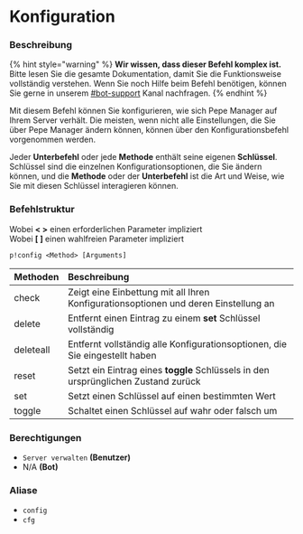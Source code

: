 # Konfiguration

### Beschreibung

{% hint style="warning" %}
**Wir wissen, dass dieser Befehl komplex ist.** Bitte lesen Sie die gesamte Dokumentation, damit Sie die Funktionsweise vollständig verstehen. Wenn Sie noch Hilfe beim Befehl benötigen, können Sie gerne in unserem [\#bot-support](https://discord.gg/2qWnHFkGJ7) Kanal nachfragen.
{% endhint %}

Mit diesem Befehl können Sie konfigurieren, wie sich Pepe Manager auf Ihrem Server verhält. Die meisten, wenn nicht alle Einstellungen, die Sie über Pepe Manager ändern können, können über den Konfigurationsbefehl vorgenommen werden.

Jeder **Unterbefehl** oder jede **Methode** enthält seine eigenen **Schlüssel**. Schlüssel sind die einzelnen Konfigurationsoptionen, die Sie ändern können, und die **Methode** oder der **Unterbefehl** ist die Art und Weise, wie Sie mit diesen Schlüssel interagieren können.

### Befehlstruktur

Wobei **&lt; &gt;** einen erforderlichen Parameter impliziert  
Wobei **\[ \]** einen wahlfreien Parameter impliziert

```text
p!config <Method> [Arguments]
```

| Methoden | Beschreibung |
| :--- | :--- |
| check | Zeigt eine Einbettung mit all Ihren Konfigurationsoptionen und deren Einstellung an |
| delete | Entfernt einen Eintrag zu einem **set** Schlüssel vollständig |
| deleteall | Entfernt vollständig alle Konfigurationsoptionen, die Sie eingestellt haben |
| reset | Setzt ein Eintrag eines **toggle** Schlüssels in den ursprünglichen Zustand zurück |
| set | Setzt einen Schlüssel auf einen bestimmten Wert |
| toggle | Schaltet einen Schlüssel auf wahr oder falsch um |

### **Berechtigungen**

* `Server verwalten` **\(Benutzer\)**
* N/A **\(Bot\)**

### Aliase

* `config`
* `cfg`



